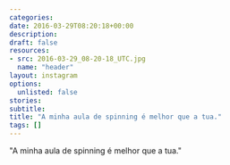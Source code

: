 ```yaml
---
categories:
date: 2016-03-29T08:20:18+00:00
description:
draft: false
resources:
- src: 2016-03-29_08-20-18_UTC.jpg
  name: "header"
layout: instagram
options:
  unlisted: false
stories:
subtitle:
title: "A minha aula de spinning é melhor que a tua."
tags: []
---
```


"A minha aula de spinning é melhor que a tua."
